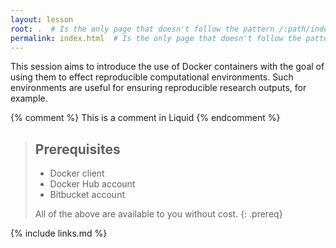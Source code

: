 ```yaml
---
layout: lesson
root: .  # Is the only page that doesn't follow the pattern /:path/index.html
permalink: index.html  # Is the only page that doesn't follow the pattern /:path/index.html
---
```

This session aims to introduce the use of Docker containers with the goal of using them to effect reproducible computational environments. Such environments are useful for ensuring reproducible research outputs, for example.

{% comment %} This is a comment in Liquid {% endcomment %}

> ## Prerequisites
>
> - Docker client
> - Docker Hub account
> - Bitbucket account
>
> All of the above are available to you without cost.
{: .prereq}

{% include links.md %}
